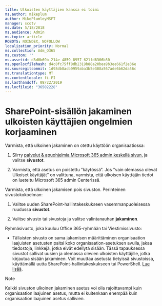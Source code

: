 ```yaml
---
title: Ulkoisten käyttäjien kanssa ei toimi
ms.author: mikeplum
author: MikePlumleyMSFT
manager: scotv
ms.date: 5/18/2018
ms.audience: Admin
ms.topic: article
ROBOTS: NOINDEX, NOFOLLOW
localization_priority: Normal
ms.collection: Adm_O365
ms.custom: ''
ms.assetid: d3d0b69b-214e-4859-8957-621fd6306b30
ms.openlocfilehash: d4c8fc75ff8db2319b88a20bea9b3ee661f2e36e
ms.sourcegitcommit: 1d98db8acb9959aba3b5e308a567ade6b62da56c
ms.translationtype: MT
ms.contentlocale: fi-FI
ms.lasthandoff: 08/22/2019
ms.locfileid: "36502228"
---
```

# <a name="fix-problems-sharing-sharepoint-content-with-external-users"></a>SharePoint-sisällön jakaminen ulkoisten käyttäjien ongelmien korjaaminen

Varmista, että ulkoinen jakaminen on otettu käyttöön organisaatiossa:
  
1. Siirry [palvelut &amp; apuohjelmia Microsoft 365 admin keskellä sivun](https://portal.office.com/adminportal/home#/Settings/ServicesAndAddIns), ja valitse **sivustot**.
    
2. Varmista, että asetus on poistettu ”käytössä”. Jos ”vain olemassa olevat Ulkoiset käyttäjät” on valittuna, varmista, että ulkoisen käyttäjän tiedot on lueteltu Microsoft 365 admin Centerissä.
    
Varmista, että ulkoinen jakamisen pois sivuston. Perinteinen sivustokokoelman:
  
1. Valitse uuden SharePoint-hallintakeskukseen vasemmanpuoleisessa ruudussa **sivustot**.
    
2. Valitse sivusto tai sivustoja ja valitse valintanauhan **jakaminen**.
    
Ryhmäsivusto, joka kuuluu Office 365-ryhmään tai Viestimissivusto:
  
- Tällaisten sivusto on sama jakamisen määrittäminen organisaation laajuisten asetusten paitsi koko organisaation-asetuksen avulla, jakaa tiedostoja, linkkejä, jotka eivät edellytä sisään. Tässä tapauksessa sivustot sallivat uusien ja olemassa olevien ulkoisten käyttäjille, jotka kirjautua sisään jakaminen. Voit muuttaa asetusta tietyissä sivustoissa, käyttämällä uutta SharePoint-hallintakeskukseen tai PowerShell. [Lue lisää](https://go.microsoft.com/fwlink/?linkid=871863).
    
> [!NOTE]
> Kaikki sivuston ulkoinen jakaminen asetus voi olla rajoittavampi kuin organisaation laajuinen asetus, mutta ei kuitenkaan enempää kuin organisaation laajuinen asetus sallivien. 
  


